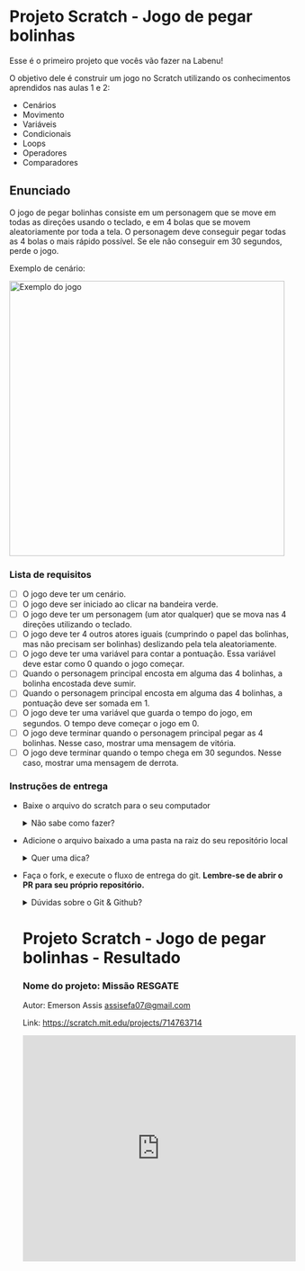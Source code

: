 # Projeto Scratch - Jogo de pegar bolinhas

Esse é o primeiro projeto que vocês vão fazer na Labenu!

O objetivo dele é construir um jogo no Scratch utilizando os conhecimentos aprendidos nas aulas 1 e 2:

-  Cenários
-  Movimento
-  Variáveis
-  Condicionais
-  Loops
-  Operadores
-  Comparadores

## Enunciado

O jogo de pegar bolinhas consiste em um personagem que se move em todas as direções usando o teclado, e em 4 bolas que se movem aleatoriamente por toda a tela. O personagem deve conseguir pegar todas as 4 bolas o mais rápido possível. Se ele não conseguir em 30 segundos, perde o jogo.

Exemplo de cenário:

<img width="489" alt="Exemplo do jogo" src="https://user-images.githubusercontent.com/30758350/176967201-97de6ba0-2b6b-491f-9fd5-8e9a56a78fcc.png">

### Lista de requisitos

-  [ ] O jogo deve ter um cenário.
-  [ ] O jogo deve ser iniciado ao clicar na bandeira verde.
-  [ ] O jogo deve ter um personagem (um ator qualquer) que se mova nas 4 direções utilizando o teclado.
-  [ ] O jogo deve ter 4 outros atores iguais (cumprindo o papel das bolinhas, mas não precisam ser bolinhas) deslizando pela tela aleatoriamente.
-  [ ] O jogo deve ter uma variável para contar a pontuação. Essa variável deve estar como 0 quando o jogo começar.
-  [ ] Quando o personagem principal encosta em alguma das 4 bolinhas, a bolinha encostada deve sumir.
-  [ ] Quando o personagem principal encosta em alguma das 4 bolinhas, a pontuação deve ser somada em 1.
-  [ ] O jogo deve ter uma variável que guarda o tempo do jogo, em segundos. O tempo deve começar o jogo em 0.
-  [ ] O jogo deve terminar quando o personagem principal pegar as 4 bolinhas. Nesse caso, mostrar uma mensagem de vitória.
-  [ ] O jogo deve terminar quando o tempo chega em 30 segundos. Nesse caso, mostrar uma mensagem de derrota.

### Instruções de entrega

-  Baixe o arquivo do scratch para o seu computador
    <details>
       <summary>Não sabe como fazer?</summary>
       <img src="assets/baixar-scratch.png" alt="Como baixar o projeto para o seu computador"/>
    </details>
- Adicione o arquivo baixado a uma pasta na raiz do seu repositório local
   <details>
   <summary>Quer uma dica?</summary>
   <img src="assets/adicionar-no-repo.png" alt="Como adicionar o projeto no repositório"/>
   </details>
- Faça o fork, e execute o fluxo de entrega do git. **Lembre-se de abrir o PR para seu próprio repositório.**
   <details>
      <summary>Dúvidas sobre o Git & Github?</summary>
      <p>Adiciomos um vídeo explicando o <strong>processo de entrega</strong> [do fork ao pull request] no Material Assincrono da <a href="https://classroom.google.com/w/NTM0NjA2NDg3MjIx/tc/NTM2NDg5NTQyODg4">A005 - Git e Github</a>. Esse vídeo também exemplifica situações que podem acontecer durante o fluxo de utilização do Git.</p>
   </details>
   
   # Projeto Scratch - Jogo de pegar bolinhas - Resultado 
   
   ### Nome do projeto: Missão RESGATE
   Autor: Emerson Assis    assisefa07@gmail.com
   
   Link: https://scratch.mit.edu/projects/714763714
   
   <iframe src="https://scratch.mit.edu/projects/714763714/embed" allowtransparency="true" width="485" height="402" frameborder="0" scrolling="no" allowfullscreen></iframe>
   
